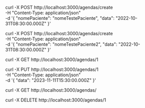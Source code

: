 curl -X POST http://localhost:3000/agendas/create \
  -H "Content-Type: application/json" \
  -d '{
    "nomePaciente": "nomeTestePaciente",
    "data": "2022-10-31T08:30:00.000Z"
    }'

curl -X POST http://localhost:3000/agendas/create \
  -H "Content-Type: application/json" \
  -d '{
  "nomePaciente": "nomeTestePaciente2",
  "data": "2022-10-31T08:30:00.000Z"
}'

curl -X GET http://localhost:3000/agendas/1

curl -X PUT http://localhost:3000/agendas/1 \
  -H "Content-Type: application/json" \
  -d '{
    "data": "2023-11-11T15:30:00.000Z"
  }'
  
curl -X GET http://localhost:3000/agendas/

curl -X DELETE http://localhost:3000/agendas/1